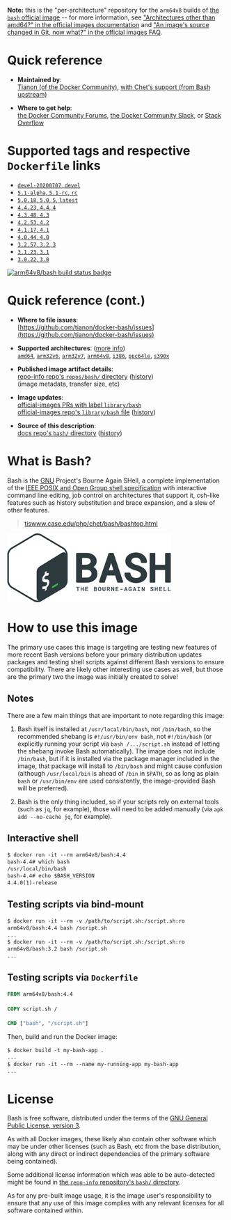 <!--

********************************************************************************

WARNING:

    DO NOT EDIT "bash/README.md"

    IT IS AUTO-GENERATED

    (from the other files in "bash/" combined with a set of templates)

********************************************************************************

-->

**Note:** this is the "per-architecture" repository for the `arm64v8` builds of [the `bash` official image](https://hub.docker.com/_/bash) -- for more information, see ["Architectures other than amd64?" in the official images documentation](https://github.com/docker-library/official-images#architectures-other-than-amd64) and ["An image's source changed in Git, now what?" in the official images FAQ](https://github.com/docker-library/faq#an-images-source-changed-in-git-now-what).

# Quick reference

-	**Maintained by**:  
	[Tianon (of the Docker Community)](https://github.com/tianon/docker-bash), [with Chet's support (from Bash upstream)](https://github.com/docker-library/official-images/pull/2217#issue-181031192)

-	**Where to get help**:  
	[the Docker Community Forums](https://forums.docker.com/), [the Docker Community Slack](https://dockr.ly/slack), or [Stack Overflow](https://stackoverflow.com/search?tab=newest&q=docker)

# Supported tags and respective `Dockerfile` links

-	[`devel-20200707`, `devel`](https://github.com/tianon/docker-bash/blob/b29463e0a24250ae2ae43a03160a51eece9b7088/devel/Dockerfile)
-	[`5.1-alpha`, `5.1-rc`, `rc`](https://github.com/tianon/docker-bash/blob/b8b5f6e00e8bb60586183a6788000302c68f04fb/5.1-rc/Dockerfile)
-	[`5.0.18`, `5.0`, `5`, `latest`](https://github.com/tianon/docker-bash/blob/8d5bcd5f1a8a84662fa34ba674282a7fc7451965/5.0/Dockerfile)
-	[`4.4.23`, `4.4`, `4`](https://github.com/tianon/docker-bash/blob/2d420e498d46e7241dd16e3185c8696a1f8eef36/4.4/Dockerfile)
-	[`4.3.48`, `4.3`](https://github.com/tianon/docker-bash/blob/2d420e498d46e7241dd16e3185c8696a1f8eef36/4.3/Dockerfile)
-	[`4.2.53`, `4.2`](https://github.com/tianon/docker-bash/blob/2d420e498d46e7241dd16e3185c8696a1f8eef36/4.2/Dockerfile)
-	[`4.1.17`, `4.1`](https://github.com/tianon/docker-bash/blob/2d420e498d46e7241dd16e3185c8696a1f8eef36/4.1/Dockerfile)
-	[`4.0.44`, `4.0`](https://github.com/tianon/docker-bash/blob/2d420e498d46e7241dd16e3185c8696a1f8eef36/4.0/Dockerfile)
-	[`3.2.57`, `3.2`, `3`](https://github.com/tianon/docker-bash/blob/2d420e498d46e7241dd16e3185c8696a1f8eef36/3.2/Dockerfile)
-	[`3.1.23`, `3.1`](https://github.com/tianon/docker-bash/blob/2d420e498d46e7241dd16e3185c8696a1f8eef36/3.1/Dockerfile)
-	[`3.0.22`, `3.0`](https://github.com/tianon/docker-bash/blob/2d420e498d46e7241dd16e3185c8696a1f8eef36/3.0/Dockerfile)

[![arm64v8/bash build status badge](https://img.shields.io/jenkins/s/https/doi-janky.infosiftr.net/job/multiarch/job/arm64v8/job/bash.svg?label=arm64v8/bash%20%20build%20job)](https://doi-janky.infosiftr.net/job/multiarch/job/arm64v8/job/bash/)

# Quick reference (cont.)

-	**Where to file issues**:  
	[https://github.com/tianon/docker-bash/issues](https://github.com/tianon/docker-bash/issues)

-	**Supported architectures**: ([more info](https://github.com/docker-library/official-images#architectures-other-than-amd64))  
	[`amd64`](https://hub.docker.com/r/amd64/bash/), [`arm32v6`](https://hub.docker.com/r/arm32v6/bash/), [`arm32v7`](https://hub.docker.com/r/arm32v7/bash/), [`arm64v8`](https://hub.docker.com/r/arm64v8/bash/), [`i386`](https://hub.docker.com/r/i386/bash/), [`ppc64le`](https://hub.docker.com/r/ppc64le/bash/), [`s390x`](https://hub.docker.com/r/s390x/bash/)

-	**Published image artifact details**:  
	[repo-info repo's `repos/bash/` directory](https://github.com/docker-library/repo-info/blob/master/repos/bash) ([history](https://github.com/docker-library/repo-info/commits/master/repos/bash))  
	(image metadata, transfer size, etc)

-	**Image updates**:  
	[official-images PRs with label `library/bash`](https://github.com/docker-library/official-images/pulls?q=label%3Alibrary%2Fbash)  
	[official-images repo's `library/bash` file](https://github.com/docker-library/official-images/blob/master/library/bash) ([history](https://github.com/docker-library/official-images/commits/master/library/bash))

-	**Source of this description**:  
	[docs repo's `bash/` directory](https://github.com/docker-library/docs/tree/master/bash) ([history](https://github.com/docker-library/docs/commits/master/bash))

# What is Bash?

Bash is the [GNU](http://www.gnu.org/) Project's Bourne Again SHell, a complete implementation of the [IEEE POSIX and Open Group shell specification](http://www.opengroup.org/onlinepubs/9699919799/nfindex.html) with interactive command line editing, job control on architectures that support it, csh-like features such as history substitution and brace expansion, and a slew of other features.

> [tiswww.case.edu/php/chet/bash/bashtop.html](https://tiswww.case.edu/php/chet/bash/bashtop.html)

![logo](https://raw.githubusercontent.com/docker-library/docs/5cb6fef6ed317e5af7e1e14e64c18c2b81657e81/bash/logo.png)

# How to use this image

The primary use cases this image is targeting are testing new features of more recent Bash versions before your primary distribution updates packages and testing shell scripts against different Bash versions to ensure compatibility. There are likely other interesting use cases as well, but those are the primary two the image was initially created to solve!

## Notes

There are a few main things that are important to note regarding this image:

1.	Bash itself is installed at `/usr/local/bin/bash`, not `/bin/bash`, so the recommended shebang is `#!/usr/bin/env bash`, not `#!/bin/bash` (or explicitly running your script via `bash /.../script.sh` instead of letting the shebang invoke Bash automatically). The image does not include `/bin/bash`, but if it is installed via the package manager included in the image, that package will install to `/bin/bash` and might cause confusion (although `/usr/local/bin` is ahead of `/bin` in `$PATH`, so as long as plain `bash` or `/usr/bin/env` are used consistently, the image-provided Bash will be preferred).

2.	Bash is the only thing included, so if your scripts rely on external tools (such as `jq`, for example), those will need to be added manually (via `apk add --no-cache jq`, for example).

## Interactive shell

```console
$ docker run -it --rm arm64v8/bash:4.4
bash-4.4# which bash
/usr/local/bin/bash
bash-4.4# echo $BASH_VERSION
4.4.0(1)-release
```

## Testing scripts via bind-mount

```console
$ docker run -it --rm -v /path/to/script.sh:/script.sh:ro arm64v8/bash:4.4 bash /script.sh
...
$ docker run -it --rm -v /path/to/script.sh:/script.sh:ro arm64v8/bash:3.2 bash /script.sh
...
```

## Testing scripts via `Dockerfile`

```dockerfile
FROM arm64v8/bash:4.4

COPY script.sh /

CMD ["bash", "/script.sh"]
```

Then, build and run the Docker image:

```console
$ docker build -t my-bash-app .
...
$ docker run -it --rm --name my-running-app my-bash-app
...
```

# License

Bash is free software, distributed under the terms of the [GNU General Public License, version 3](http://www.gnu.org/licenses/gpl.html).

As with all Docker images, these likely also contain other software which may be under other licenses (such as Bash, etc from the base distribution, along with any direct or indirect dependencies of the primary software being contained).

Some additional license information which was able to be auto-detected might be found in [the `repo-info` repository's `bash/` directory](https://github.com/docker-library/repo-info/tree/master/repos/bash).

As for any pre-built image usage, it is the image user's responsibility to ensure that any use of this image complies with any relevant licenses for all software contained within.
